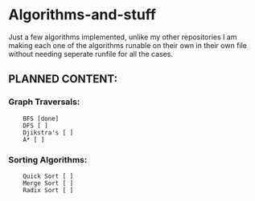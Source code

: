 # Algorithms-and-stuff
Just a few algorithms implemented, unlike my other repositories I am making each one of the algorithms runable on their own in their own file 
without needing seperate runfile for all the cases.

## PLANNED CONTENT:
   ### Graph Traversals:  
        BFS [done]  
        DFS [ ]  
        Djikstra's [ ]  
        A* [ ]
   ### Sorting Algorithms:  
        Quick Sort [ ]  
        Merge Sort [ ]  
        Radix Sort [ ]  
 

